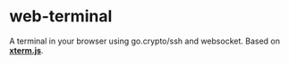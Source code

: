 # web-terminal

A terminal in your browser using go.crypto/ssh and websocket. Based on [**xterm.js**](https://github.com/xtermjs/xterm.js).
